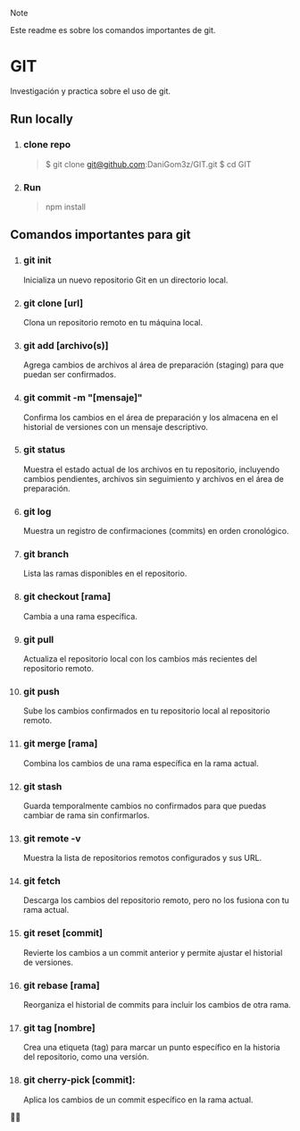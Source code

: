 > [!NOTE]
> Este readme es sobre los comandos importantes de git.

# GIT
Investigación y practica sobre el uso de git.

## Run locally
1. ### **clone repo**
   > $ git clone git@github.com:DaniGom3z/GIT.git
   > $ cd GIT
1. ### **Run**
   > npm install
    
## Comandos importantes para git

1. ### **git init**
    Inicializa un nuevo repositorio Git en un directorio local.
1. ### **git clone [url]**
    Clona un repositorio remoto en tu máquina local.
1. ### **git add [archivo(s)]**
    Agrega cambios de archivos al área de preparación (staging) para que puedan ser confirmados.
1. ### **git commit -m "[mensaje]"**
    Confirma los cambios en el área de preparación y los almacena en el historial de versiones con un mensaje descriptivo.
1. ### **git status**
    Muestra el estado actual de los archivos en tu repositorio, incluyendo cambios pendientes, archivos sin seguimiento y archivos      en     el área de preparación.
1. ### **git log**
    Muestra un registro de confirmaciones (commits) en orden cronológico.
1. ### **git branch**
    Lista las ramas disponibles en el repositorio.
1. ### **git checkout [rama]**
    Cambia a una rama específica.
1. ### **git pull**
    Actualiza el repositorio local con los cambios más recientes del repositorio remoto.
1. ### **git push**
    Sube los cambios confirmados en tu repositorio local al repositorio remoto.
1. ### **git merge [rama]**
    Combina los cambios de una rama específica en la rama actual.
1. ### **git stash**
    Guarda temporalmente cambios no confirmados para que puedas cambiar de rama sin confirmarlos.
1. ### **git remote -v**
    Muestra la lista de repositorios remotos configurados y sus URL.
1. ### **git fetch**
    Descarga los cambios del repositorio remoto, pero no los fusiona con tu rama actual.
1. ### **git reset [commit]**
    Revierte los cambios a un commit anterior y permite ajustar el historial de versiones.
1. ### **git rebase [rama]**
    Reorganiza el historial de commits para incluir los cambios de otra rama.
1. ### **git tag [nombre]**
    Crea una etiqueta (tag) para marcar un punto específico en la historia del repositorio, como una versión.
1. ### **git cherry-pick [commit]:**
    Aplica los cambios de un commit específico en la rama actual.

:man_technologist:


